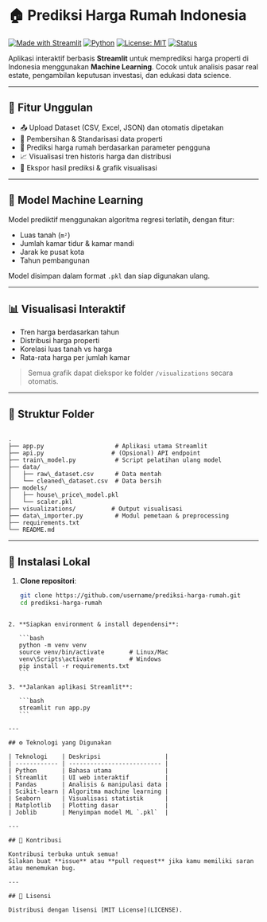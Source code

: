 # 🏠 Prediksi Harga Rumah Indonesia

[![Made with Streamlit](https://img.shields.io/badge/Made%20with-Streamlit-ff4b4b?logo=streamlit&logoColor=white)](https://streamlit.io/)
[![Python](https://img.shields.io/badge/Python-3.10%2B-blue?logo=python)](https://www.python.org/)
[![License: MIT](https://img.shields.io/badge/License-MIT-yellow.svg)](LICENSE)
[![Status](https://img.shields.io/badge/status-Beta-lightgrey)]()

Aplikasi interaktif berbasis **Streamlit** untuk memprediksi harga properti di Indonesia menggunakan **Machine Learning**. Cocok untuk analisis pasar real estate, pengambilan keputusan investasi, dan edukasi data science.

---

## 🚀 Fitur Unggulan

- 📤 Upload Dataset (CSV, Excel, JSON) dan otomatis dipetakan
- 🧹 Pembersihan & Standarisasi data properti
- 🤖 Prediksi harga rumah berdasarkan parameter pengguna
- 📈 Visualisasi tren historis harga dan distribusi
- 💾 Ekspor hasil prediksi & grafik visualisasi

---

## 🧠 Model Machine Learning

Model prediktif menggunakan algoritma regresi terlatih, dengan fitur:

- Luas tanah (`m²`)
- Jumlah kamar tidur & kamar mandi
- Jarak ke pusat kota
- Tahun pembangunan

Model disimpan dalam format `.pkl` dan siap digunakan ulang.

---

## 📊 Visualisasi Interaktif

- Tren harga berdasarkan tahun
- Distribusi harga properti
- Korelasi luas tanah vs harga
- Rata-rata harga per jumlah kamar

> Semua grafik dapat diekspor ke folder `/visualizations` secara otomatis.

---

## 📁 Struktur Folder

```

.
├── app.py                    # Aplikasi utama Streamlit
├── api.py                   # (Opsional) API endpoint
├── train\_model.py           # Script pelatihan ulang model
├── data/
│   ├── raw\_dataset.csv      # Data mentah
│   └── cleaned\_dataset.csv  # Data bersih
├── models/
│   ├── house\_price\_model.pkl
│   └── scaler.pkl
├── visualizations/          # Output visualisasi
├── data\_importer.py         # Modul pemetaan & preprocessing
├── requirements.txt
└── README.md

````

---

## 🔧 Instalasi Lokal

1. **Clone repositori**:
   ```bash
   git clone https://github.com/username/prediksi-harga-rumah.git
   cd prediksi-harga-rumah
````

2. **Siapkan environment & install dependensi**:

   ```bash
   python -m venv venv
   source venv/bin/activate       # Linux/Mac
   venv\Scripts\activate          # Windows
   pip install -r requirements.txt
   ```

3. **Jalankan aplikasi Streamlit**:

   ```bash
   streamlit run app.py
   ```

---

## ⚙️ Teknologi yang Digunakan

| Teknologi    | Deskripsi                  |
| ------------ | -------------------------- |
| Python       | Bahasa utama               |
| Streamlit    | UI web interaktif          |
| Pandas       | Analisis & manipulasi data |
| Scikit-learn | Algoritma machine learning |
| Seaborn      | Visualisasi statistik      |
| Matplotlib   | Plotting dasar             |
| Joblib       | Menyimpan model ML `.pkl`  |

---

## 🤝 Kontribusi

Kontribusi terbuka untuk semua!
Silakan buat **issue** atau **pull request** jika kamu memiliki saran atau menemukan bug.

---

## 📄 Lisensi

Distribusi dengan lisensi [MIT License](LICENSE).

